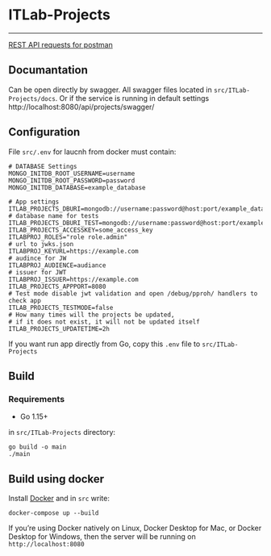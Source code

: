 # ITLab-Projects
---
[REST API requests for postman](https://www.postman.com/collections/4b43b349d416cb99319e)

## Documantation 
Can be open directly by swagger. All swagger files located in ```src/ITLab-Projects/docs```.
Or if the service is running in default settings http://localhost:8080/api/projects/swagger/

## Configuration
File ```src/.env``` for laucnh from docker must contain:
```.env
# DATABASE Settings
MONGO_INITDB_ROOT_USERNAME=username
MONGO_INITDB_ROOT_PASSWORD=password
MONGO_INITDB_DATABASE=example_database

# App settings
ITLAB_PROJECTS_DBURI=mongodb://username:password@host:port/example_database
# database name for tests
ITLAB_PROJECTS_DBURI_TEST=mongodb://username:password@host:port/example_databaseTest
ITLAB_PROJECTS_ACCESSKEY=some_access_key
ITLABPROJ_ROLES="role role.admin"
# url to jwks.json
ITLABPROJ_KEYURL=https://example.com
# audince for JW
ITLABPROJ_AUDIENCE=audiance
# issuer for JWT
ITLABPROJ_ISSUER=https://example.com
ITLAB_PROJECTS_APPPORT=8080
# Test mode disable jwt validation and open /debug/pproh/ handlers to check app
ITLAB_PROJECTS_TESTMODE=false
# How many times will the projects be updated, 
# if it does not exist, it will not be updated itself
ITLAB_PROJECTS_UPDATETIME=2h
```
If you want run app directly from Go, copy this ```.env``` file to ```src/ITLab-Projects```

## Build
### Requirements
- Go 1.15+

in ```src/ITLab-Projects``` directory:
```
go build -o main
./main
```

## Build using docker

Install [Docker](https://www.docker.com) and in ```src``` write:
```
docker-compose up --build
```

If you’re using Docker natively on Linux, Docker Desktop for Mac, or Docker Desktop for Windows, then the server will be running on
```http://localhost:8080```